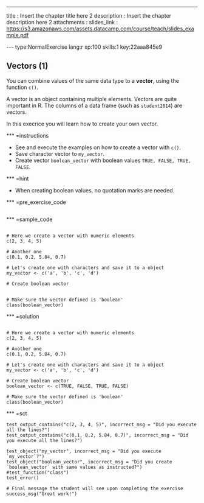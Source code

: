 ---
title       : Insert the chapter title here 2
description : Insert the chapter description here 2
attachments :
  slides_link : https://s3.amazonaws.com/assets.datacamp.com/course/teach/slides_example.pdf

--- type:NormalExercise lang:r xp:100 skills:1 key:22aaa845e9
## Vectors (1)

You can combine values of the same data type to a **vector**, using the function `c()`. 

A vector is an object containing multiple elements. Vectors are quite important in R. The columns of a data frame (such as `student2014`) are vectors.

In this execrice you will learn how to create your own vector.

*** =instructions
- See and execute the examples on how to create a vector with `c()`.
- Save character vector to `my_vector`.
- Create vector `boolean_vector` with boolean values `TRUE, FALSE, TRUE, FALSE`.

*** =hint
- When creating boolean values, no quotation marks are needed.


*** =pre_exercise_code
```{r}
```


*** =sample_code
```{r}

# Here we create a vector with numeric elements
c(2, 3, 4, 5)

# Another one
c(0.1, 0.2, 5.84, 0.7)

# Let's create one with characters and save it to a object
my_vector <- c('a', 'b', 'c', 'd')

# Create boolean vector


# Make sure the vector defined is 'boolean'
class(boolean_vector)

```

*** =solution
```{r}

# Here we create a vector with numeric elements
c(2, 3, 4, 5)

# Another one
c(0.1, 0.2, 5.84, 0.7)

# Let's create one with characters and save it to a object
my_vector <- c('a', 'b', 'c', 'd')

# Create boolean vector
boolean_vector <- c(TRUE, FALSE, TRUE, FALSE)

# Make sure the vector defined is 'boolean'
class(boolean_vector)

```

*** =sct
```{r}
test_output_contains("c(2, 3, 4, 5)", incorrect_msg = "Did you execute all the lines?")
test_output_contains("c(0.1, 0.2, 5.84, 0.7)", incorrect_msg = "Did you execute all the lines?")

test_object("my_vector", incorrect_msg = "Did you execute `my_vector`?")
test_object("boolean_vector", incorrect_msg = "Did you create `boolean_vector` with same values as instructed?")
#test_function("class")
test_error()

# Final message the student will see upon completing the exercise
success_msg("Great work!")

```
